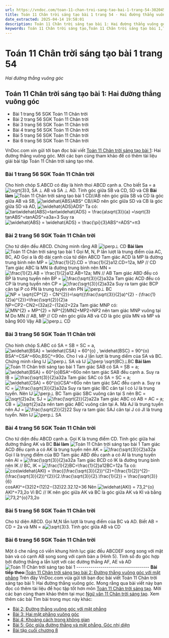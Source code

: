 ```yaml
---
url: https://vndoc.com/toan-11-chan-troi-sang-tao-bai-1-trang-54-302045
title: Toán 11 Chân trời sáng tạo bài 1 trang 54 - Hai đường thẳng vuông góc - VnDoc.com
date_extracted: 2025-04-14 19:58:01
description: Toán 11 Chân trời sáng tạo bài 1: Hai đường thẳng vuông góc được VnDoc.com sưu tầm và xin gửi tới bạn đọc cùng tham khảo nhé.
keywords: Toán 11 Chân trời sáng tạo,Toán 11 Chân trời sáng tạo bài 1,Toán lớp 11 Chân trời sáng tạo,bài tập toán 11 Chân trời sáng tạo,giải sgk toán 11 Chân trời sáng tạo,giải toán 11 Chân trời sáng tạo,toán 11 ctst,toán 11 chân trời,toán 11,giải toán 11 Chân trời sáng tạo bài 1 Hai đường thẳng vuông góc,giải toán 11 Chân trời sáng tạo bài 1,Toán 11 Chân trời sáng tạo bài 1 Hai đường thẳng vuông góc,bài 1 Hai đường thẳng vuông góc,Hai đường thẳng vuông góc,Toán 11 Chân trời sáng tạo bài 1 trang 54
---
```


# Toán 11 Chân trời sáng tạo bài 1 trang 54
 _Hai đường thẳng vuông góc_
## Toán 11 Chân trời sáng tạo bài 1: Hai đường thẳng vuông góc
  * Bài 1 trang 56 SGK Toán 11 Chân trời
  * Bài 2 trang 56 SGK Toán 11 Chân trời
  * Bài 3 trang 56 SGK Toán 11 Chân trời
  * Bài 4 trang 56 SGK Toán 11 Chân trời
  * Bài 5 trang 56 SGK Toán 11 Chân trời
  * Bài 6 trang 56 SGK Toán 11 Chân trời

VnDoc.com xin gửi tới bạn đọc bài viết [Toán 11 Chân trời sáng tạo bài 1](<https://vndoc.com/toan-11-chan-troi-sang-tao-bai-1-trang-54-302045>): Hai đường thẳng vuông góc. Mời các bạn cùng tham khảo để có thêm tài liệu giải bài tập Toán 11 Chân trời sáng tạo nhé.
### Bài 1 trang 56 SGK Toán 11 Chân trời
Cho hình chóp S.ABCD có đáy là hình thoi ABCD cạnh a. Cho biết Sa = a![\\sqrt{3}](https://i.vdoc.vn/data/image/blank.png)3, SA ⊥ AB và SA ⊥ AD. Tính góc giữa SB và CD, SD và CB
**Bài làm**
![Toán 11 Chân trời sáng tạo bài 1](https://i.vdoc.vn/data/image/2023/07/27/toan-11-chan-troi-sang-tao-bai-1-trang-54-1.jpg)
CD//AB nên góc giữa SB và CD là góc giữa AB và SB, ![\\widehat{ABS}](https://i.vdoc.vn/data/image/blank.png)ABS^
CB//AD nên góc giữa SD và CB là góc giữa SD và AD, ![\\widehat{ADS}](https://i.vdoc.vn/data/image/blank.png)ADS^
Ta có: ![tan\\widehat{ABS}=tan\\widehat{ADS} = \\frac{a\\sqrt{3}}{a} =\\sqrt{3}](https://i.vdoc.vn/data/image/blank.png)tanABS^=tanADS^=a3a=3
Suy ra ![\\widehat{ABS} = \\widehat{ADS} = \\frac{\\pi}{3}](https://i.vdoc.vn/data/image/blank.png)ABS^=ADS^=π3
### Bài 2 trang 56 SGK Toán 11 Chân trời
Cho tứ diện đều ABCD. Chứng minh rằng AB ![\\perp](https://i.vdoc.vn/data/image/blank.png)⊥ CD
**Bài làm**
![Toán 11 Chân trời sáng tạo bài 1](https://i.vdoc.vn/data/image/2023/07/27/toan-11-chan-troi-sang-tao-bai-1-trang-54-2.jpg)
Gọi M, N, P lần lượt là trung điểm của AC, BC, AD
Gọi a là độ dài cạnh của tứ diện ABCD
Tam giác ACD là MP là đường trung bình nên MP = ![\\frac{1}{2}.CD = \\frac{1}{2}a](https://i.vdoc.vn/data/image/blank.png)12.CD=12a, MP // CD
Tam giác ABC là MN là đường trung bình nên MN = ![\\frac{1}{2}.AB = \\frac{1}{2}a](https://i.vdoc.vn/data/image/blank.png)12.AB=12a; MN // AB
Tam giác ABD đều có BP là trung tuyến nên BP = ![\\frac{\\sqrt{3}}{2}a](https://i.vdoc.vn/data/image/blank.png)32a
Tam giác ACD đều có CP là trung tuyến nên CP = ![\\frac{\\sqrt{3}}{2}a](https://i.vdoc.vn/data/image/blank.png)32a
Suy ra tam giác BCP cân tại P có PN là trung tuyến nên PN ![\\perp](https://i.vdoc.vn/data/image/blank.png)⊥ BC
![NP = \\sqrt{CP^{2} - CN^{2}}=\\sqrt{\(\\frac{\\sqrt{3}}{2}a\)^{2} - \(\\frac{1}{2}a\)^{2}}=\\frac{\\sqrt{2}}{2}a](https://i.vdoc.vn/data/image/blank.png)NP=CP2−CN2=\(32a\)2−\(12a\)2=22a
Tam giác MNP có: ![MN^{2} + MP^{2} = NP^{2}](https://i.vdoc.vn/data/image/blank.png)MN2+MP2=NP2 nên tam giác MNP vuông tại M
Do MN // AB, MP // CD nên góc giữa AB và CD là góc giữa MN và MP và bằng 900
Vậy AB ![\\perp](https://i.vdoc.vn/data/image/blank.png)⊥ CD
### Bài 3 trang 56 SGK Toán 11 Chân trời
Cho hình chóp S.ABC có SA = SB = SC = a, ![\\widehat{BSA} = \\widehat{CSA} = 60^{o} , \\widehat{BSC} = 90^{o}](https://i.vdoc.vn/data/image/blank.png)BSA^=CSA^=60o,BSC^=90o. Cho I và J lần lượt là trung diểm của SA và BC. Chứng minh rằng IJ ![\\perp](https://i.vdoc.vn/data/image/blank.png)⊥ SA và IJ ![\\perp \\sqrt{BC}](https://i.vdoc.vn/data/image/blank.png)⊥BC
**Bài làm**
![Toán 11 Chân trời sáng tạo bài 1](https://i.vdoc.vn/data/image/2023/07/27/toan-11-chan-troi-sang-tao-bai-1-trang-54-3.jpg)
Tam giác SAB có SA = SB = a; ![\\widehat{BSA} = 60^{o}](https://i.vdoc.vn/data/image/blank.png)BSA^=60o nên tam giác SAB đều cạnh a. Suy ra IB = ![\\frac{\\sqrt{3}}{2}a](https://i.vdoc.vn/data/image/blank.png)32a
Tam giác SAC có SA = SC = a; ![\\widehat{CSA} = 60^{o}](https://i.vdoc.vn/data/image/blank.png)CSA^=60o nên tam giác SAC đều cạnh a. Suy ra IC = ![\\frac{\\sqrt{3}}{2}a](https://i.vdoc.vn/data/image/blank.png)32a
Suy ra tam giác IBC cân tại I có IJ là trung tuyến. Nên IJ ![\\perp](https://i.vdoc.vn/data/image/blank.png)⊥ BC
Tam giác SBC vuông cân tại S nên BC = ![\\sqrt{2}a](https://i.vdoc.vn/data/image/blank.png)2a; SJ = ![\\frac{\\sqrt{2}}{2}a](https://i.vdoc.vn/data/image/blank.png)22a
Tam giác ABC có AB = AC = a; CB = ![\\sqrt{2}a](https://i.vdoc.vn/data/image/blank.png)2a nên tam giác ABC vuông cân tại A. Mà AJ là trung tuyến nên AJ = ![\\frac{\\sqrt{2}}{2}](https://i.vdoc.vn/data/image/blank.png)22
Suy ra tam giác SAJ cân tại J có JI là trung tuyến. Nên IJ ![\\perp](https://i.vdoc.vn/data/image/blank.png)⊥ SA
### Bài 4 trang 56 SGK Toán 11 Chân trời
Cho tứ diện đều ABCD cạnh a. Gọi K là trung điểm CD. Tính góc giữa hai đường thẳng AK và BC
**Bài làm**
![Toán 11 Chân trời sáng tạo bài 1](https://i.vdoc.vn/data/image/2023/07/27/toan-11-chan-troi-sang-tao-bai-1-trang-54-4.jpg)
Tam giác ACD đều cạnh a có AK là trung tuyến nên AK = ![\\frac{\\sqrt{3}}{2}a](https://i.vdoc.vn/data/image/blank.png)32a
Gọi I là trung điểm của BD
Tam giác ABD đều cạnh a có AI là trung tuyến nên AI = ![\\frac{\\sqrt{3}}{2}a](https://i.vdoc.vn/data/image/blank.png)32a
Tam giác BCD có IK là đường trung bình nên IK // BC, IK = ![\\frac{1}{2}BC=\\frac{1}{2}a](https://i.vdoc.vn/data/image/blank.png)12BC=12a
Ta có: ![cos\\widehat{AKI} = \\frac{\(\\frac{\\sqrt{3}}{2}\)^{2}+\(\\frac{1}{2}\)^{2}-\(\\frac{\\sqrt{3}}{2}\)^{2}}{2.\\frac{\\sqrt{3}}{2}.\\frac{1}{2}} = \\frac{\\sqrt{3}}{6}](https://i.vdoc.vn/data/image/blank.png)cosAKI^=\(32\)2+\(12\)2−\(32\)22.32.12=36
Nên ![\\widehat{AKI} = 73,2^{o}](https://i.vdoc.vn/data/image/blank.png)AKI^=73,2o
Vì BC // IK nên góc giữa AK và BC là góc giữa AK và KI và bằng ![73,2^{o}](https://i.vdoc.vn/data/image/blank.png)73,2o
### Bài 5 trang 56 SGK Toán 11 Chân trời
Cho tứ diện ABCD. Gọi M,N lần lượt là trung điểm của BC và AD. Biết AB = CD = 2a và MN = a![\\sqrt{3}](https://i.vdoc.vn/data/image/blank.png)3. Tính góc giữa AB và CD
### Bài 6 trang 56 SGK Toán 11 Chân trời
Một ô che nắng có viền khung hình lục giác đều ABCDEF song song với mặt bàn và có cạnh AB song song với cạnh bàn a \(Hình 5\). Tính số đo góc hợp bởi đường thẳng a lần lượt với các đường thẳng AF, AE và AD
![Toán 11 Chân trời sáng tạo bài 1](https://i.vdoc.vn/data/image/2023/07/27/toan-11-chan-troi-sang-tao-bai-1-trang-54-5.jpg)
\------------------------------------
**Bài tiếp theo:**[Toán 11 Chân trời sáng tạo bài 2: Đường thẳng vuông góc với mặt phẳng](<https://vndoc.com/toan-11-chan-troi-sang-tao-bai-2-trang-56-302048>)
Trên đây VnDoc.com vừa gửi tới bạn đọc bài viết Toán 11 Chân trời sáng tạo bài 1: Hai đường thẳng vuông góc. Mong rằng qua bài viết này bạn đọc có thêm tài liệu để học tập tốt hơn môn [Toán 11 Chân trời sáng tạo](<https://vndoc.com/toan-11-chan-troi-sang-tao>). Mời các bạn cùng tham khảo thêm tại mục [Ngữ văn 11 Chân trời sáng tạo](<https://vndoc.com/ngu-van-11-chan-troi-sang-tao>).
Xem thêm các bài Tìm bài trong mục này khác:
  * [Bài 2: Đường thẳng vuông góc với mặt phẳng](</toan-11-chan-troi-sang-tao-bai-2-trang-56-302048>)
  * [Bài 3: Hai mặt phẳng vuông góc](</toan-11-chan-troi-sang-tao-bai-3-trang-65-302052>)
  * [Bài 4: Khoảng cách trong không gian](</toan-11-chan-troi-sang-tao-bai-4-trang-74-302057>)
  * [Bài 5: Góc giữa đường thẳng và mặt phẳng. Góc nhị diện](</toan-11-chan-troi-sang-tao-bai-5-trang-82-302087>)
  * [Bài tập cuối chương 8](</toan-11-chan-troi-sang-tao-bai-tap-cuoi-chuong-8-302092>)

